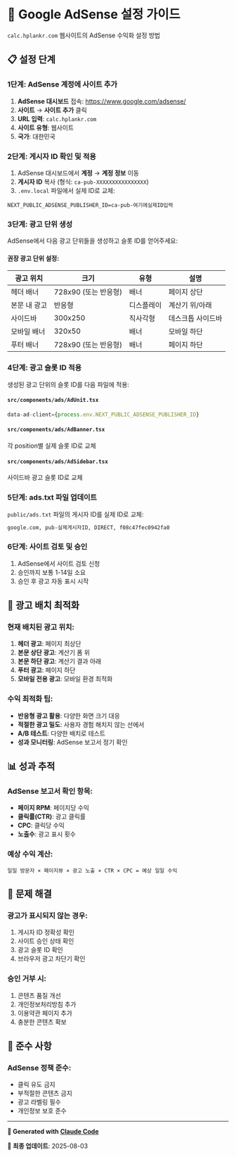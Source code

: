 # 🎯 Google AdSense 설정 가이드

`calc.hplankr.com` 웹사이트의 AdSense 수익화 설정 방법

## 📋 설정 단계

### 1단계: AdSense 계정에 사이트 추가

1. **AdSense 대시보드** 접속: https://www.google.com/adsense/
2. **사이트** → **사이트 추가** 클릭
3. **URL 입력**: `calc.hplankr.com`
4. **사이트 유형**: 웹사이트
5. **국가**: 대한민국

### 2단계: 게시자 ID 확인 및 적용

1. AdSense 대시보드에서 **계정** → **계정 정보** 이동
2. **게시자 ID** 복사 (형식: `ca-pub-XXXXXXXXXXXXXXXX`)
3. `.env.local` 파일에서 실제 ID로 교체:

```env
NEXT_PUBLIC_ADSENSE_PUBLISHER_ID=ca-pub-여기에실제ID입력
```

### 3단계: 광고 단위 생성

AdSense에서 다음 광고 단위들을 생성하고 슬롯 ID를 얻어주세요:

#### 권장 광고 단위 설정:

| 광고 위치 | 크기 | 유형 | 설명 |
|----------|------|------|------|
| 헤더 배너 | 728x90 (또는 반응형) | 배너 | 페이지 상단 |
| 본문 내 광고 | 반응형 | 디스플레이 | 계산기 위/아래 |
| 사이드바 | 300x250 | 직사각형 | 데스크톱 사이드바 |
| 모바일 배너 | 320x50 | 배너 | 모바일 하단 |
| 푸터 배너 | 728x90 (또는 반응형) | 배너 | 페이지 하단 |

### 4단계: 광고 슬롯 ID 적용

생성된 광고 단위의 슬롯 ID를 다음 파일에 적용:

#### `src/components/ads/AdUnit.tsx`
```typescript
data-ad-client={process.env.NEXT_PUBLIC_ADSENSE_PUBLISHER_ID}
```

#### `src/components/ads/AdBanner.tsx`
각 position별 실제 슬롯 ID로 교체

#### `src/components/ads/AdSidebar.tsx`
사이드바 광고 슬롯 ID로 교체

### 5단계: ads.txt 파일 업데이트

`public/ads.txt` 파일의 게시자 ID를 실제 ID로 교체:

```txt
google.com, pub-실제게시자ID, DIRECT, f08c47fec0942fa0
```

### 6단계: 사이트 검토 및 승인

1. AdSense에서 사이트 검토 신청
2. 승인까지 보통 1-14일 소요
3. 승인 후 광고 자동 표시 시작

## 🎨 광고 배치 최적화

### 현재 배치된 광고 위치:

1. **헤더 광고**: 페이지 최상단
2. **본문 상단 광고**: 계산기 폼 위
3. **본문 하단 광고**: 계산기 결과 아래
4. **푸터 광고**: 페이지 하단
5. **모바일 전용 광고**: 모바일 환경 최적화

### 수익 최적화 팁:

- **반응형 광고 활용**: 다양한 화면 크기 대응
- **적절한 광고 밀도**: 사용자 경험 해치지 않는 선에서
- **A/B 테스트**: 다양한 배치로 테스트
- **성과 모니터링**: AdSense 보고서 정기 확인

## 📊 성과 추적

### AdSense 보고서 확인 항목:
- **페이지 RPM**: 페이지당 수익
- **클릭률(CTR)**: 광고 클릭률
- **CPC**: 클릭당 수익
- **노출수**: 광고 표시 횟수

### 예상 수익 계산:
```
일일 방문자 × 페이지뷰 × 광고 노출 × CTR × CPC = 예상 일일 수익
```

## 🔧 문제 해결

### 광고가 표시되지 않는 경우:
1. 게시자 ID 정확성 확인
2. 사이트 승인 상태 확인
3. 광고 슬롯 ID 확인
4. 브라우저 광고 차단기 확인

### 승인 거부 시:
1. 콘텐츠 품질 개선
2. 개인정보처리방침 추가
3. 이용약관 페이지 추가
4. 충분한 콘텐츠 확보

## 📝 준수 사항

### AdSense 정책 준수:
- 클릭 유도 금지
- 부적절한 콘텐츠 금지
- 광고 라벨링 필수
- 개인정보 보호 준수

---

**🤖 Generated with [Claude Code](https://claude.ai/code)**

**📅 최종 업데이트**: 2025-08-03